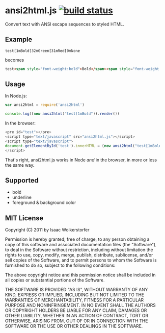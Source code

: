# ansi2html.js [![build status](https://secure.travis-ci.org/agnoster/ansi2html.png?branch=master)](http://travis-ci.org/agnoster/ansi2html)


Convert text with ANSI escape sequences to styled HTML.

## Example

```
test[1mBold[32mGreen[31mRed[0mNone
```
    
becomes

```html
test<span style="font-weight:bold">Bold</span><span style="font-weight:bold;color:green">Green</span><span style="font-weight:bold;color:red">Red</span>None
```

## Usage

In Node.js:

```js
var ansi2html = require('ansi2html')

console.log((new ansi2html("test[1mBold")).render())
```

In the browser:

```js
<pre id="test"></pre>
<script type="text/javascript" src="ansi2html.js"></script>
<script type="text/javascript">
document.getElementById('test').innerHTML = (new ansi2html("test[1mBold")).render()
</script>
```

That's right, ansi2html.js works in Node *and* in the browser, in more or less the same way.

## Supported

* bold
* underline
* foreground & background color

## MIT License

Copyright (C) 2011 by Isaac Wolkerstorfer

Permission is hereby granted, free of charge, to any person obtaining a copy
of this software and associated documentation files (the "Software"), to deal
in the Software without restriction, including without limitation the rights
to use, copy, modify, merge, publish, distribute, sublicense, and/or sell
copies of the Software, and to permit persons to whom the Software is
furnished to do so, subject to the following conditions:

The above copyright notice and this permission notice shall be included in
all copies or substantial portions of the Software.

THE SOFTWARE IS PROVIDED "AS IS", WITHOUT WARRANTY OF ANY KIND, EXPRESS OR
IMPLIED, INCLUDING BUT NOT LIMITED TO THE WARRANTIES OF MERCHANTABILITY,
FITNESS FOR A PARTICULAR PURPOSE AND NONINFRINGEMENT. IN NO EVENT SHALL THE
AUTHORS OR COPYRIGHT HOLDERS BE LIABLE FOR ANY CLAIM, DAMAGES OR OTHER
LIABILITY, WHETHER IN AN ACTION OF CONTRACT, TORT OR OTHERWISE, ARISING FROM,
OUT OF OR IN CONNECTION WITH THE SOFTWARE OR THE USE OR OTHER DEALINGS IN
THE SOFTWARE.


